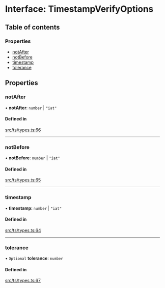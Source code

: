 # Interface: TimestampVerifyOptions

## Table of contents

### Properties

- [notAfter](TimestampVerifyOptions.md#notafter)
- [notBefore](TimestampVerifyOptions.md#notbefore)
- [timestamp](TimestampVerifyOptions.md#timestamp)
- [tolerance](TimestampVerifyOptions.md#tolerance)

## Properties

### notAfter

• **notAfter**: `number` \| ``"iat"``

#### Defined in

[src/ts/types.ts:66](https://gitlab.com/i3-market/code/wp3/t3.2/conflict-resolution/non-repudiation-library/-/blob/55e2ebc/src/ts/types.ts#L66)

___

### notBefore

• **notBefore**: `number` \| ``"iat"``

#### Defined in

[src/ts/types.ts:65](https://gitlab.com/i3-market/code/wp3/t3.2/conflict-resolution/non-repudiation-library/-/blob/55e2ebc/src/ts/types.ts#L65)

___

### timestamp

• **timestamp**: `number` \| ``"iat"``

#### Defined in

[src/ts/types.ts:64](https://gitlab.com/i3-market/code/wp3/t3.2/conflict-resolution/non-repudiation-library/-/blob/55e2ebc/src/ts/types.ts#L64)

___

### tolerance

• `Optional` **tolerance**: `number`

#### Defined in

[src/ts/types.ts:67](https://gitlab.com/i3-market/code/wp3/t3.2/conflict-resolution/non-repudiation-library/-/blob/55e2ebc/src/ts/types.ts#L67)
